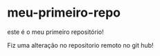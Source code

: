# meu-primeiro-repo
este é o meu primeiro repositório!

Fiz uma alteração no repositorio remoto no git hub!
